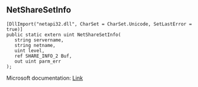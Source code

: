 ## NetShareSetInfo

```
[DllImport("netapi32.dll", CharSet = CharSet.Unicode, SetLastError = true)]
public static extern uint NetShareSetInfo(
   string servername,
   string netname,
   uint level,
   ref SHARE_INFO_2 Buf,
   out uint parm_err
);
```

Microsoft documentation: [Link](https://docs.microsoft.com/en-us/windows/win32/api/lmshare/nf-lmshare-netsharesetinfo)
